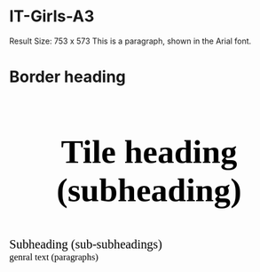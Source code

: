 # IT-Girls-A3

Result Size: 753 x 573
This is a paragraph, shown in the Arial font.
<!DOCTYPE html>
<html>
<head>
<style>
<html>
<style>
    /* Border heading */
h1 {
    color: white;
    font-family: Times New Roman;
    font-size: 90px;
    text-align:center;
}
    /* Tile heading eg Project description, Overview ectc. H1 is border heading*/
h2 {
    color:black;
    font-family: Times New Roman;
    font-size: 60px;
    text-align:center;   
}
    /* h2 is Subheading (sub-subheadings) eg. Week 1, - Meeting Tuesday 4th May 2020 12:30pm, skils, Qualifications etc. */
p1  {
    font-family: Century Gothic;
    font-size: 160%;
    text-align:center;
    color: black;   
}
    /* genral text (paragraphs) */
p2  {
    font-family: Century Gothic;
    font-size: 120%;
    text-align:center;
    color: black;    
}
</style>
</head>
<body>
<h1>Border heading</h1>
<h2>Tile heading (subheading)</h2>
<p1>Subheading (sub-subheadings)</p1>
<br>
<p2>genral text (paragraphs)</p2>
</body>
</html>


